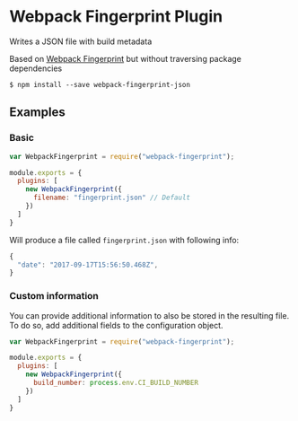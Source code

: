 Webpack Fingerprint Plugin
====================

Writes a JSON file with build metadata

Based on [Webpack Fingerprint](https://www.npmjs.com/package/webpack-fingerprint) but without traversing package dependencies

```
$ npm install --save webpack-fingerprint-json
```

## Examples

### Basic

```js
var WebpackFingerprint = require("webpack-fingerprint");

module.exports = {
  plugins: [    
    new WebpackFingerprint({
      filename: "fingerprint.json" // Default
    })
  ]
}
```

Will produce a file called `fingerprint.json` with following info:

```js
{
  "date": "2017-09-17T15:56:50.468Z",
}
```

### Custom information

You can provide additional information to also be stored in the resulting file. To do so, add additional fields to the configuration object.

```js
var WebpackFingerprint = require("webpack-fingerprint");

module.exports = {
  plugins: [    
    new WebpackFingerprint({
      build_number: process.env.CI_BUILD_NUMBER
    })
  ]
}
```
